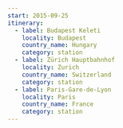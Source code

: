 ```yaml
---
start: 2015-09-25
itinerary:
  - label: Budapest Keleti
    locality: Budapest
    country_name: Hungary
    category: station
  - label: Zürich Hauptbahnhof
    locality: Zurich
    country_name: Switzerland
    category: station
  - label: Paris-Gare-de-Lyon
    locality: Paris
    country_name: France
    category: station
---
```

